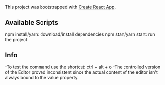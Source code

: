This project was bootstrapped with [Create React App](https://github.com/facebook/create-react-app).

## Available Scripts

npm install/yarn: download/install dependencies
npm start/yarn start: run the project

## Info

-To test the command use the shortcut: ctrl + alt + o
-The controlled version of the Editor proved inconsistent since the actual content of the editor isn't always bound to the value property.
